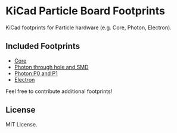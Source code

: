 # KiCad Particle Board Footprints

KiCad footprints for Particle hardware (e.g. Core, Photon, Electron).

## Included Footprints

- [Core](https://docs.particle.io/datasheets/core-datasheet/)
- [Photon through hole and SMD](https://docs.particle.io/datasheets/photon-datasheet/)
- [Photon P0 and P1](https://docs.particle.io/datasheets/p1-datasheet/)
- [Electron](https://docs.particle.io/datasheets/electron-datasheet/)

Feel free to contribute additional footprints!

## License

MIT License.
